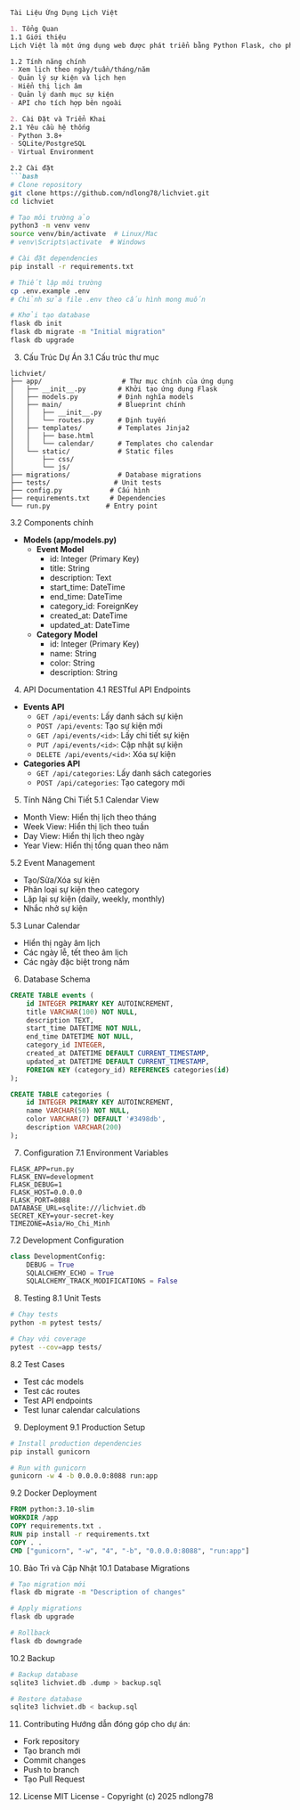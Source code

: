 
```markdown
Tài Liệu Ứng Dụng Lịch Việt

1. Tổng Quan
1.1 Giới thiệu
Lịch Việt là một ứng dụng web được phát triển bằng Python Flask, cho phép người dùng quản lý lịch theo ngày, tuần, tháng và năm. Ứng dụng hỗ trợ cả lịch âm và các sự kiện đặc biệt.

1.2 Tính năng chính
- Xem lịch theo ngày/tuần/tháng/năm
- Quản lý sự kiện và lịch hẹn
- Hiển thị lịch âm
- Quản lý danh mục sự kiện
- API cho tích hợp bên ngoài

2. Cài Đặt và Triển Khai
2.1 Yêu cầu hệ thống
- Python 3.8+
- SQLite/PostgreSQL
- Virtual Environment

2.2 Cài đặt
```bash
# Clone repository
git clone https://github.com/ndlong78/lichviet.git
cd lichviet

# Tạo môi trường ảo
python3 -m venv venv
source venv/bin/activate  # Linux/Mac
# venv\Scripts\activate  # Windows

# Cài đặt dependencies
pip install -r requirements.txt

# Thiết lập môi trường
cp .env.example .env
# Chỉnh sửa file .env theo cấu hình mong muốn

# Khởi tạo database
flask db init
flask db migrate -m "Initial migration"
flask db upgrade
```

3. Cấu Trúc Dự Án
3.1 Cấu trúc thư mục
```plaintext
lichviet/
├── app/                    # Thư mục chính của ứng dụng
│   ├── __init__.py        # Khởi tạo ứng dụng Flask
│   ├── models.py          # Định nghĩa models
│   ├── main/              # Blueprint chính
│   │   ├── __init__.py
│   │   └── routes.py      # Định tuyến
│   ├── templates/         # Templates Jinja2
│   │   ├── base.html
│   │   └── calendar/      # Templates cho calendar
│   └── static/            # Static files
│       ├── css/
│       └── js/
├── migrations/            # Database migrations
├── tests/                # Unit tests
├── config.py            # Cấu hình
├── requirements.txt     # Dependencies
└── run.py              # Entry point
```

3.2 Components chính
- **Models (app/models.py)**
    - **Event Model**
        - id: Integer (Primary Key)
        - title: String
        - description: Text
        - start_time: DateTime
        - end_time: DateTime
        - category_id: ForeignKey
        - created_at: DateTime
        - updated_at: DateTime
    - **Category Model**
        - id: Integer (Primary Key)
        - name: String
        - color: String
        - description: String

4. API Documentation
4.1 RESTful API Endpoints
- **Events API**
    - `GET /api/events`: Lấy danh sách sự kiện
    - `POST /api/events`: Tạo sự kiện mới
    - `GET /api/events/<id>`: Lấy chi tiết sự kiện
    - `PUT /api/events/<id>`: Cập nhật sự kiện
    - `DELETE /api/events/<id>`: Xóa sự kiện
- **Categories API**
    - `GET /api/categories`: Lấy danh sách categories
    - `POST /api/categories`: Tạo category mới

5. Tính Năng Chi Tiết
5.1 Calendar View
- Month View: Hiển thị lịch theo tháng
- Week View: Hiển thị lịch theo tuần
- Day View: Hiển thị lịch theo ngày
- Year View: Hiển thị tổng quan theo năm

5.2 Event Management
- Tạo/Sửa/Xóa sự kiện
- Phân loại sự kiện theo category
- Lặp lại sự kiện (daily, weekly, monthly)
- Nhắc nhở sự kiện

5.3 Lunar Calendar
- Hiển thị ngày âm lịch
- Các ngày lễ, tết theo âm lịch
- Các ngày đặc biệt trong năm

6. Database Schema
```sql
CREATE TABLE events (
    id INTEGER PRIMARY KEY AUTOINCREMENT,
    title VARCHAR(100) NOT NULL,
    description TEXT,
    start_time DATETIME NOT NULL,
    end_time DATETIME NOT NULL,
    category_id INTEGER,
    created_at DATETIME DEFAULT CURRENT_TIMESTAMP,
    updated_at DATETIME DEFAULT CURRENT_TIMESTAMP,
    FOREIGN KEY (category_id) REFERENCES categories(id)
);

CREATE TABLE categories (
    id INTEGER PRIMARY KEY AUTOINCREMENT,
    name VARCHAR(50) NOT NULL,
    color VARCHAR(7) DEFAULT '#3498db',
    description VARCHAR(200)
);
```

7. Configuration
7.1 Environment Variables
```plaintext
FLASK_APP=run.py
FLASK_ENV=development
FLASK_DEBUG=1
FLASK_HOST=0.0.0.0
FLASK_PORT=8088
DATABASE_URL=sqlite:///lichviet.db
SECRET_KEY=your-secret-key
TIMEZONE=Asia/Ho_Chi_Minh
```

7.2 Development Configuration
```python
class DevelopmentConfig:
    DEBUG = True
    SQLALCHEMY_ECHO = True
    SQLALCHEMY_TRACK_MODIFICATIONS = False
```

8. Testing
8.1 Unit Tests
```bash
# Chạy tests
python -m pytest tests/

# Chạy với coverage
pytest --cov=app tests/
```

8.2 Test Cases
- Test các models
- Test các routes
- Test API endpoints
- Test lunar calendar calculations

9. Deployment
9.1 Production Setup
```bash
# Install production dependencies
pip install gunicorn

# Run with gunicorn
gunicorn -w 4 -b 0.0.0.0:8088 run:app
```

9.2 Docker Deployment
```dockerfile
FROM python:3.10-slim
WORKDIR /app
COPY requirements.txt .
RUN pip install -r requirements.txt
COPY . .
CMD ["gunicorn", "-w", "4", "-b", "0.0.0.0:8088", "run:app"]
```

10. Bảo Trì và Cập Nhật
10.1 Database Migrations
```bash
# Tạo migration mới
flask db migrate -m "Description of changes"

# Apply migrations
flask db upgrade

# Rollback
flask db downgrade
```

10.2 Backup
```bash
# Backup database
sqlite3 lichviet.db .dump > backup.sql

# Restore database
sqlite3 lichviet.db < backup.sql
```

11. Contributing
Hướng dẫn đóng góp cho dự án:

- Fork repository
- Tạo branch mới
- Commit changes
- Push to branch
- Tạo Pull Request

12. License
MIT License - Copyright (c) 2025 ndlong78
```
